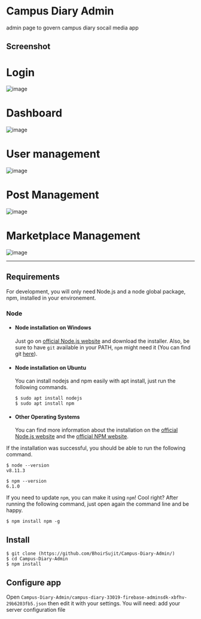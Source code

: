 # Campus Diary Admin

admin page to govern campus diary socail media app


## Screenshot
# Login
![image](https://github.com/BhoirSujit/Campus-Diary-Admin/assets/92661835/e185670d-e514-4ef1-8794-9fcea0dc0cb5)

# Dashboard
![image](https://github.com/BhoirSujit/Campus-Diary-Admin/assets/92661835/80f8f6e7-a911-4de4-8e6f-e00ea0d960ca)

# User management
![image](https://github.com/BhoirSujit/Campus-Diary-Admin/assets/92661835/e36d5747-76a0-4232-8773-bdd65525d4f1)

# Post Management
![image](https://github.com/BhoirSujit/Campus-Diary-Admin/assets/92661835/4ca223d6-e12c-408f-879a-ac3b38fa1e57)

# Marketplace Management
![image](https://github.com/BhoirSujit/Campus-Diary-Admin/assets/92661835/6452d946-9a73-4028-877b-9b5b5e2994c9)


---
## Requirements

For development, you will only need Node.js and a node global package, npm, installed in your environement.

### Node
- #### Node installation on Windows

  Just go on [official Node.js website](https://nodejs.org/) and download the installer.
Also, be sure to have `git` available in your PATH, `npm` might need it (You can find git [here](https://git-scm.com/)).

- #### Node installation on Ubuntu

  You can install nodejs and npm easily with apt install, just run the following commands.

      $ sudo apt install nodejs
      $ sudo apt install npm

- #### Other Operating Systems
  You can find more information about the installation on the [official Node.js website](https://nodejs.org/) and the [official NPM website](https://npmjs.org/).

If the installation was successful, you should be able to run the following command.

    $ node --version
    v8.11.3

    $ npm --version
    6.1.0

If you need to update `npm`, you can make it using `npm`! Cool right? After running the following command, just open again the command line and be happy.

    $ npm install npm -g



## Install

    $ git clone (https://github.com/BhoirSujit/Campus-Diary-Admin/)
    $ cd Campus-Diary-Admin
    $ npm install

## Configure app

Open `Campus-Diary-Admin/campus-diary-33019-firebase-adminsdk-xbfhv-29b6203fb5.json` then edit it with your settings. You will need:
add your server configuration file
